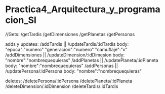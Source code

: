 # Practica4_Arquitectura_y_programacion_SI
//Gets:
/getTardis
/getDimensiones
/getPlanetas
/getPersonas

adds y updates:
/addTardis || /updateTardis/:idTardis
  body:
  "epoca":"numero"
  "generacion":"numero"
  "camuflaje":"x"
/addDimensiones || /updateDimension/:idDimesion
  body:
  "nombre":"nombrequequieras"
/addPlanetas || /updatePlaneta/:idPlaneta
  body:
  "nombre":"nombrequequieras"
/addPersonas || /updatePersona/:idPersona
  body:
  "nombre":"nombrequequieras"

deletes:
/deletePersona/:idPersona
/deletePlaneta/:idPlaneta
/deleteDimension/:idDimension
/deleteTardis/:idTardis
